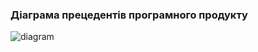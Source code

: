 ### Діаграма прецедентів програмного продукту
![diagram](https://user-images.githubusercontent.com/79908409/190591685-0418b26f-5bbc-4be1-9881-6ff33d00e234.jpg)
